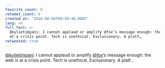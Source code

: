 ```yaml
---
favorite_count: 0
retweet_count: 0
created_at: "2018-08-04T09:49:40.000Z"
lang: en
full_text: >-
  @kylietimpani: I cannot applaud or amplify @fox’s message enough: the web is
  at a crisis point. Tech is unethical. Exclusionary. A platf…
retweeted: true
---
```


[@kylietimpani](https://twitter.com/kylietimpani): I cannot applaud or amplify
[@fox](https://twitter.com/fox)’s message enough: the web is at a crisis point.
Tech is unethical. Exclusionary. A platf…
